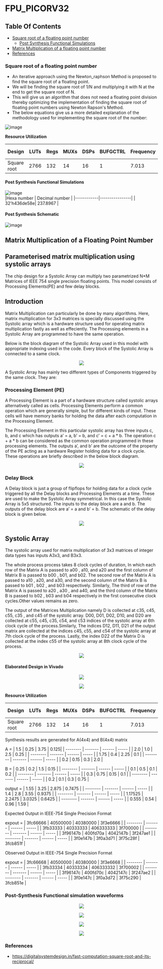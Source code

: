 # FPU_PICORV32
## Table Of Contents
- [Square root of a floating point number](#square-root-of-a-floating-point-number)
  - [Post Synthesis Functional Simulations](#post-synthesis-funtional-simulations)
- [Matrix Multiplication of a floating point number](#matrix-multiplication-of-a-floating-point-number)
- [References](#references)
### Square root of a floating point number

* An iterative approach using the Newton_raphson Method is proposed to find the square root of a floating point.
* We will be finding the square root of 1/N and multiplying it with N at the end to get the square root of N.
* This will give us an algorithm that does not need a floating point division thereby optimizing the implementation of finding the square root of floating point numbers using Newton Rapson's Method.
* The below equations give us a more detailed explanation of the methodology used for implementing the square root of the number:
    
![image](https://github.com/V-Pranathi/FPU_PICORV32/assets/140998763/d325341a-caa2-49a4-9d03-aa801e976d9b)

**Resource Utilization**  

| Design   |  LUTs   | Regs   |  MUXs |  DSPs  |  BUFGCTRL  |  Frequency  |  ADP * 10^4  | 
| -------- | ------- | ------ | ----- | ------ | ---------- | ----------- | ------------ |
| Square root  | 2766 | 132   | 14    | 16     |     1      |  7.013      |  426.92      |  

#### Post Synthesis Functional Simulations  
![image](https://github.com/V-Pranathi/FPU_PICORV32/assets/140998470/ec78c9f9-bb65-46fd-9eb8-601c4cdcee5c)  
|Hexa number | Decimal number |
|------------|----------------|
| 32'h436de58e| 237.8967   |

#### Post Synthesis Schematic 
![image](https://github.com/V-Pranathi/FPU_PICORV32/assets/140998763/fa1eccaa-c2da-4fcf-8861-8e9b23dc60b4)

## Matrix Multiplication of a Floating Point Number
## Parameterised matrix multiplication using systolic arrays  

The chip design for a Systolic Array can multiply two parametrized N*M Matrices of IEEE 754 single precision floating points. This model consists of Processing Elements(PE) and few delay blocks.


## Introduction

Matrix Multiplication can particularly be done by many algorithms. Here, matrix multiplication for 3x3 matrices is specially discussed using the Systolic array which is a hardware structure used for operating matrix multiplication fastly as well as effeciently. The Processing elements in a Systolic Array are programmed to have the same operation. 

Below is the block diagram of the Systolic Array used in this model with appropriate indexing used in the code. Every block of the Systolic Array is connected to a same clock.

<p align="center">
  <img  src="https://github.com/Ayyappa1911/iiitb_sysarray/blob/main/Images/sysArray.png">
</p>

A Systolic Array has mainly two different types of Components triggered by the same clock. They are:

### Processing Element (PE)

 A Processing Element is a part of a hardware structure called systolic arrays alternatively called as cells. Processing Elements perform a common operation which are generally simple, but for different kinds of input. These cells will have memory banks for holding the data after each computation in the Processing Element.
 
 The Processing Element in this particular systolic array has three inputs c, b, and c which has outputs a’ = a, b’ = b, and c’ = c + a * b. The operation c + a * b can be considered as the common operation programmed in these processing elements. The outputs a’, and b’ are the outcome of the property of the PE acting as a hardware Register holding data for a clock cycle. These operations are briefly described in the below block diagram.
 
 <p align="center">
  <img  src="https://github.com/Ayyappa1911/iiitb_sysarray/blob/main/Images/PE_int.png">
</p>

### Delay Block

A Delay block is just a group of flipflops for holding data for a clock cycle triggered by all the Delay blocks and Processing Elements at a time. These are used to make the Systolic Array symmetrical. In this case the Systolic Array is 5x5 structured. The inputs to the delay block are a and b.
The outputs of the delay block are a’ = a and b’ = b. The schematic of the delay block is given below. 

 <p align="center">
  <img  src="https://github.com/Ayyappa1911/iiitb_sysarray/blob/main/Images/delay_block.png">
</p>

## Systolic Array 

The systolic array used for matrix multiplication of 3x3 matrices of integer data types has inputs A3x3, and B3x3.

The whole process process takes 8 clock cycles of duration, In which each row of the Matrix A is passed to a00 , a10, and a20 and the first column of Matrix B is passed to b00 , b01, and b02. The second row of the Matrix A is passed to a10 , a20, and a30, and the second column of the Matrix B is passed to b01 , b02 , and b03 respectively. Similarly, The third of row of the Matrix A is passed to a20 , a30 , and a40, and the third column of the Matrix B is passed to b02 , b03 and b04 respectively in the first consecutive clock cycles.Other values remains as zero.

The output of the Matrices Multiplication namely D is collected at c35, c45, c55, c35 , and c45 of the systolic array. D00, D01, D02, D10, and D20 are collected at c55, c45, c35, c54, and c53 indices of the systolic array at 6th clock cycle of the process.Similarly, The indices D12, D11, D21 of the output matrix are collected at the indices c45, c55, and c54 of the systolic array at 7th clock cycle of the process. Lastly, the index D22 of the Matrix D is collected at the index c55 of the systolic array at 8th clock cycle of the process.

 <p align="center">
  <img  src="https://github.com/Ayyappa1911/iiitb_sysarray/blob/main/Images/Input_systolic.png">
</p>  

#### Elaborated Design in Vivado

 <p align="center">
  <img  src="https://github.com/V-Pranathi/FPU_PICORV32/blob/main/images/elaborated_1.png">
</p>  

 <p align="center">
  <img  src="https://github.com/V-Pranathi/FPU_PICORV32/blob/main/images/elaborated_2.png">
</p>  

**Resource Utilization**  

| Design   |  LUTs   | Regs   |  MUXs |  DSPs  |  BUFGCTRL  |  Frequency  |  ADP * 10^4  | 
| -------- | ------- | ------ | ----- | ------ | ---------- | ----------- | ------------ |
| Square root  | 2766 | 132   | 14    | 16     |     1      |  7.013      |  426.92      |  


Synthesis results are generated for A(4x4) and B(4x4) matrix

A = | 1.5 |  0.25   | 3.75  |  0.125|
    | -------- | ------- | ------ | ----- |
    | 2.0 | 1.0 |  2.5  |  0.25   | 
    | -------- | ------- | ------ | ----- |
    | 1.75 | 0.4 | 2.25   | 0.1    | 
    | -------- | ------- | ------ | ----- |
    | 0.2 | 0.15 | 0.3   | 2.0   | 

B = | 0.25 |  0.2   | 1.5  |  0.15 |
    | -------- | ------- | ------ | ----- |
    | 0.1 | 0.5 |  0.1  |  0.2   | 
    | -------- | ------- | ------ | ----- |
    | 0.3 | 0.75 | 0.15   | 0.1    | 
    | -------- | ------- | ------ | ----- |
    | 0.2 | 0.1 | 0.3   | 0.75  | 

output = | 1.55 |  3.25   | 2.875  |  0.7475 |
         | -------- | ------- | ------ | ----- |
         | 1.4 | 2.8 |  3.55  |  0.9375  | 
         | -------- | ------- | ------ | ----- |
         | 1.17525 | 2.2475 | 3.0325   | 0.6425    | 
         | -------- | ------- | ------ | ----- |
         | 0.555 | 0.54 | 0.96   | 1.59  | 

Expected Output in IEEE-754 Single Precision Format

expout = | 3fc66666 |  40500000   | 40380000  |  3f3e6666 |
         | -------- | ------- | ------ | ----- |
         | 3fb33333 | 40333333 |  406333333  |  3f700000  | 
         | -------- | ------- | ------ | ----- |
         | 3f96147b | 400fd70a | 4042147b   | 3f247ae1    | 
         | -------- | ------- | ------ | ----- |
         | 3f0e147b | 3f0a3d71 | 3f75c28f   | 3fcb851f  | 

Observed Output in IEEE-754 Single Precision Format

expout = | 3fc66668 |  40500000   | 40380000  |  3f3e6668 |
         | -------- | ------- | ------ | ----- |
         | 3fb33334 | 40333334 |  406333332  |  3f700002  | 
         | -------- | ------- | ------ | ----- |
         | 3f96147c | 400fd70c | 4042147c   | 3f247ae2    | 
         | -------- | ------- | ------ | ----- |
         | 3f0e147c | 3f0a3d72 | 3f75c290   | 3fcb851e  | 

### Post-Synthesis Functional simulation waveforms

 <p align="center">
  <img  src="https://github.com/V-Pranathi/FPU_PICORV32/blob/main/images/sys_img_1.png">
</p>  

 <p align="center">
  <img  src="https://github.com/V-Pranathi/FPU_PICORV32/blob/main/images/sys_img_2.png">
</p>  

 <p align="center">
  <img  src="https://github.com/V-Pranathi/FPU_PICORV32/blob/main/images/sys_img_3.png">
</p>  

 <p align="center">
  <img  src="https://github.com/V-Pranathi/FPU_PICORV32/blob/main/images/sys_img_4.png">
</p>  

### References  
- https://digitalsystemdesign.in/fast-computation-square-root-and-its-reciprocal/
  
